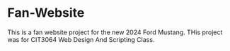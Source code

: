 # Fan-Website
This is a fan website project for the new 2024 Ford Mustang. THis project was for CIT3064 Web Design And Scripting Class.
